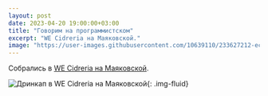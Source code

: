 ```yaml
---
layout: post
date: 2023-04-20 19:00:00+03:00
title: "Говорим на программистском"
excerpt: "WE Cidreria на Маяковской."
image: "https://user-images.githubusercontent.com/10639110/233627212-ece919f0-ca36-41f6-aac2-b8a0ab78b4f1.png"
---
```


Собрались в [WE Cidreria на Маяковской](https://www.we-cidreria.ru/sidreria-on-mayakovskaya/).

![Дринкап в WE Cidreria на Маяковской](https://user-images.githubusercontent.com/10639110/233627600-033c309c-7726-4420-a281-84b8ab53c1be.jpg){: .img-fluid}
